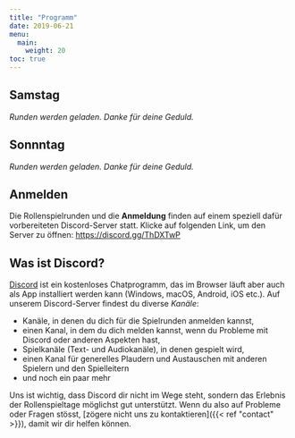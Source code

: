 ```yaml
---
title: "Programm"
date: 2019-06-21
menu:
  main:
    weight: 20
toc: true
---
```


## Samstag

<div class="c-calendar saturday u-bleed-out c-rounds">
  <em>Runden werden geladen. Danke für deine Geduld.</em>
</div>

## Sonnntag

<div class="c-calendar sunday u-bleed-out c-rounds">
  <em>Runden werden geladen. Danke für deine Geduld.</em>
</div>

## Anmelden

Die Rollenspielrunden und die **Anmeldung** finden auf einem speziell dafür vorbereiteten Discord-Server statt. Klicke auf folgenden Link, um den Server zu öffnen: https://discord.gg/ThDXTwP

## Was ist Discord?

[Discord](https://discord.com/) ist ein kostenloses Chatprogramm, das im Browser läuft aber auch als App installiert werden kann (Windows, macOS, Android, iOS etc.). Auf unserem Discord-Server findest du diverse *Kanäle*:

* Kanäle, in denen du dich für die Spielrunden anmelden kannst,
* einen Kanal, in dem du dich melden kannst, wenn du Probleme mit Discord oder anderen Aspekten hast,
* Spielkanäle (Text- und Audiokanäle), in denen gespielt wird,
* einen Kanal für generelles Plaudern und Austauschen mit anderen Spielern und den Spielleitern
* und noch ein paar mehr

Uns ist wichtig, dass Discord dir nicht im Wege steht, sondern das Erlebnis der Rollenspieltage möglichst gut unterstützt. Wenn du also auf Probleme oder Fragen stösst, [zögere nicht uns zu kontaktieren]({{< ref "contact" >}}), damit wir dir helfen können.

<script src="/scripts/cal-model.js"></script>
<script src="/scripts/cal-view.js"></script>
